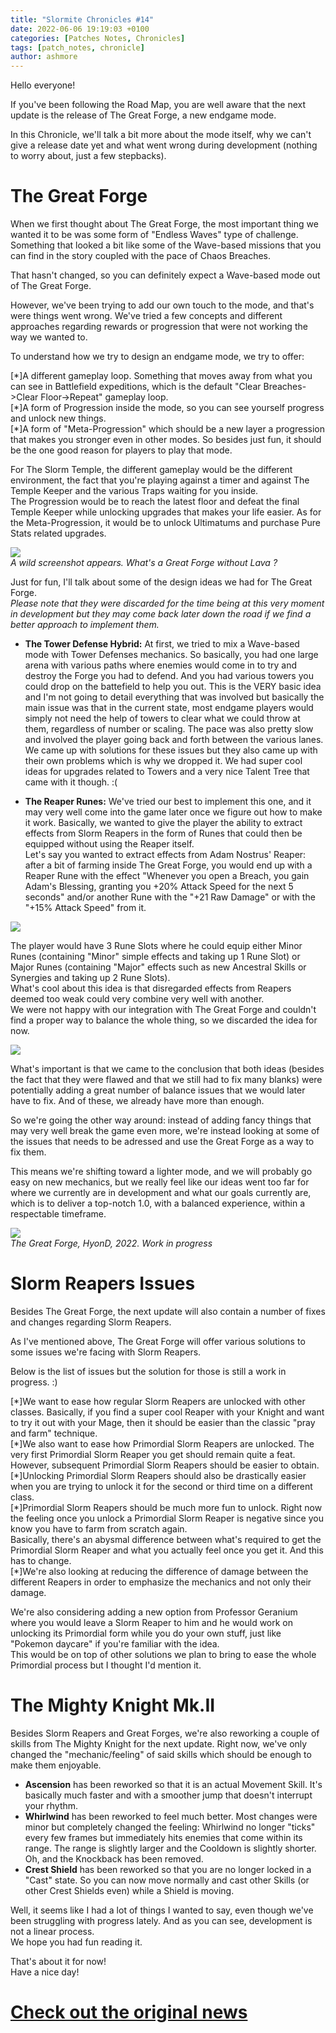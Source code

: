 ```yaml
---
title: "Slormite Chronicles #14"
date: 2022-06-06 19:19:03 +0100
categories: [Patches Notes, Chronicles]
tags: [patch_notes, chronicle]
author: ashmore
---
```

Hello everyone!   
  
If you've been following the Road Map, you are well aware that the next update is the release of The Great Forge, a new endgame mode.  
  
In this Chronicle, we'll talk a bit more about the mode itself, why we can't give a release date yet and what went wrong during development (nothing to worry about, just a few stepbacks).  
  
The Great Forge
===============

  
When we first thought about The Great Forge, the most important thing we wanted it to be was some form of "Endless Waves" type of challenge. Something that looked a bit like some of the Wave-based missions that you can find in the story coupled with the pace of Chaos Breaches.  
  
That hasn't changed, so you can definitely expect a Wave-based mode out of The Great Forge.  
  
However, we've been trying to add our own touch to the mode, and that's were things went wrong. We've tried a few concepts and different approaches regarding rewards or progression that were not working the way we wanted to.  
  
To understand how we try to design an endgame mode, we try to offer:  
  
[\*]A different gameplay loop. Something that moves away from what you can see in Battlefield expeditions, which is the default "Clear Breaches->Clear Floor->Repeat" gameplay loop.  
[\*]A form of Progression inside the mode, so you can see yourself progress and unlock new things.  
[\*]A form of "Meta-Progression" which should be a new layer a progression that makes you stronger even in other modes. So besides just fun, it should be the one good reason for players to play that mode.  

  
  
For The Slorm Temple, the different gameplay would be the different environment, the fact that you're playing against a timer and against The Temple Keeper and the various Traps waiting for you inside.  
The Progression would be to reach the latest floor and defeat the final Temple Keeper while unlocking upgrades that makes your life easier. As for the Meta-Progression, it would be to unlock Ultimatums and purchase Pure Stats related upgrades.  
  
![](/assets/patch_notes/1df5f7c3cd841779fc9616fe797eb5c72c0a6b52)  
*A wild screenshot appears. What's a Great Forge without Lava ?*  
  
Just for fun, I'll talk about some of the design ideas we had for The Great Forge.  
*Please note that they were discarded for the time being at this very moment in development but they may come back later down the road if we find a better approach to implement them.*  
  
- **The Tower Defense Hybrid:** At first, we tried to mix a Wave-based mode with Tower Defenses mechanics. So basically, you had one large arena with various paths where enemies would come in to try and destroy the Forge you had to defend. And you had various towers you could drop on the battefield to help you out. This is the VERY basic idea and I'm not going to detail everything that was involved but basically the main issue was that in the current state, most endgame players would simply not need the help of towers to clear what we could throw at them, regardless of number or scaling. The pace was also pretty slow and involved the player going back and forth between the various lanes. We came up with solutions for these issues but they also came up with their own problems which is why we dropped it. We had super cool ideas for upgrades related to Towers and a very nice Talent Tree that came with it though. :(  
  
- **The Reaper Runes:** We've tried our best to implement this one, and it may very well come into the game later once we figure out how to make it work. Basically, we wanted to give the player the ability to extract effects from Slorm Reapers in the form of Runes that could then be equipped without using the Reaper itself.  
Let's say you wanted to extract effects from Adam Nostrus' Reaper: after a bit of farming inside The Great Forge, you would end up with a Reaper Rune with the effect "Whenever you open a Breach, you gain Adam's Blessing, granting you +20% Attack Speed for the next 5 seconds" and/or another Rune with the "+21 Raw Damage" or with the "+15% Attack Speed" from it.   
  
![](/assets/patch_notes/b78887490b6936e0e04e74f0a77698bad4cf4184)  
  
The player would have 3 Rune Slots where he could equip either Minor Runes (containing "Minor" simple effects and taking up 1 Rune Slot) or Major Runes (containing "Major" effects such as new Ancestral Skills or Synergies and taking up 2 Rune Slots).  
What's cool about this idea is that disregarded effects from Reapers deemed too weak could very combine very well with another.  
We were not happy with our integration with The Great Forge and couldn't find a proper way to balance the whole thing, so we discarded the idea for now.  
  
![](/assets/patch_notes/19c70d743f6c9dcbf24ccf0782ad4cd09844e29a)  
  
What's important is that we came to the conclusion that both ideas (besides the fact that they were flawed and that we still had to fix many blanks) were potentially adding a great number of balance issues that we would later have to fix. And of these, we already have more than enough.  
  
So we're going the other way around: instead of adding fancy things that may very well break the game even more, we're instead looking at some of the issues that needs to be adressed and use the Great Forge as a way to fix them.  
  
This means we're shifting toward a lighter mode, and we will probably go easy on new mechanics, but we really feel like our ideas went too far for where we currently are in development and what our goals currently are, which is to deliver a top-notch 1.0, with a balanced experience, within a respectable timeframe.  
  
![](/assets/patch_notes/c2f95fda3e2540ca31ce68676f39edd434e6a0f8)  
*The Great Forge, HyonD, 2022. Work in progress*  
  
Slorm Reapers Issues
====================

  
Besides The Great Forge, the next update will also contain a number of fixes and changes regarding Slorm Reapers.  
  
As I've mentioned above, The Great Forge will offer various solutions to some issues we're facing with Slorm Reapers.  
  
Below is the list of issues but the solution for those is still a work in progress. :)  
  
  
[\*]We want to ease how regular Slorm Reapers are unlocked with other classes. Basically, if you find a super cool Reaper with your Knight and want to try it out with your Mage, then it should be easier than the classic "pray and farm" technique.  
[\*]We also want to ease how Primordial Slorm Reapers are unlocked. The very first Primordial Slorm Reaper you get should remain quite a feat. However, subsequent Primordial Slorm Reapers should be easier to obtain.  
[\*]Unlocking Primordial Slorm Reapers should also be drastically easier when you are trying to unlock it for the second or third time on a different class.  
[\*]Primordial Slorm Reapers should be much more fun to unlock. Right now the feeling once you unlock a Primordial Slorm Reaper is negative since you know you have to farm from scratch again.  
Basically, there's an abysmal difference between what's required to get the Primordial Slorm Reaper and what you actually feel once you get it. And this has to change.   
[\*]We're also looking at reducing the difference of damage between the different Reapers in order to emphasize the mechanics and not only their damage.  

  
  
We're also considering adding a new option from Professor Geranium where you would leave a Slorm Reaper to him and he would work on unlocking its Primordial form while you do your own stuff, just like "Pokemon daycare" if you're familiar with the idea.  
This would be on top of other solutions we plan to bring to ease the whole Primordial process but I thought I'd mention it.  
  
The Mighty Knight Mk.II
=======================

  
Besides Slorm Reapers and Great Forges, we're also reworking a couple of skills from The Mighty Knight for the next update. Right now, we've only changed the "mechanic/feeling" of said skills which should be enough to make them enjoyable.  
  
* **Ascension** has been reworked so that it is an actual Movement Skill. It's basically much faster and with a smoother jump that doesn't interrupt your rhythm.
* **Whirlwind** has been reworked to feel much better. Most changes were minor but completely changed the feeling: Whirlwind no longer "ticks" every few frames but immediately hits enemies that come within its range. The range is slightly larger and the Cooldown is slightly shorter. Oh, and the Knockback has been removed.
* **Crest Shield** has been reworked so that you are no longer locked in a "Cast" state. So you can now move normally and cast other Skills (or other Crest Shields even) while a Shield is moving.

  
  
Well, it seems like I had a lot of things I wanted to say, even though we've been struggling with progress lately. And as you can see, development is not a linear process.   
We hope you had fun reading it.  
  
That's about it for now!  
Have a nice day!

# <a href="https://steamstore-a.akamaihd.net/news/externalpost/steam_community_announcements/4469272893507765605" target="_blank">Check out the original news</a>